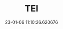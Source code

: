 ---
date: 23-01-06 11:10:26.620676
excerpt: ERICSSON TELECOMUNICAZIONI SPA
header:
  teaser: https://via.placeholder.com/200x200.png
order: 0
sidebar:
- image: https://via.placeholder.com/350x250.png
  image_alt: logo
  text: TBC
  title: Role
title: TEI
---
